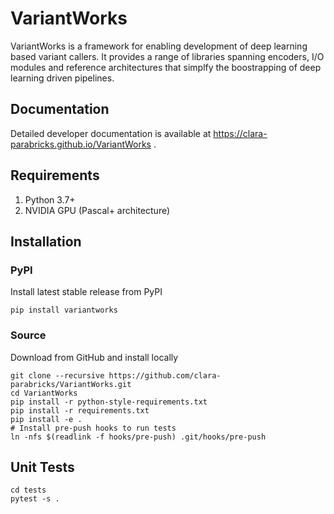 # VariantWorks
VariantWorks is a framework for enabling development of deep learning based variant callers. It provides a
range of libraries spanning encoders, I/O modules and reference architectures that simplfy the boostrapping
of deep learning driven pipelines.

## Documentation
Detailed developer documentation is available at https://clara-parabricks.github.io/VariantWorks .

## Requirements

1.  Python 3.7+
2.  NVIDIA GPU (Pascal+ architecture)

## Installation

### PyPI
Install latest stable release from PyPI

```
pip install variantworks
```

### Source
Download from GitHub and install locally

```
git clone --recursive https://github.com/clara-parabricks/VariantWorks.git
cd VariantWorks
pip install -r python-style-requirements.txt
pip install -r requirements.txt
pip install -e .
# Install pre-push hooks to run tests
ln -nfs $(readlink -f hooks/pre-push) .git/hooks/pre-push
```

## Unit Tests
```
cd tests
pytest -s .
```

